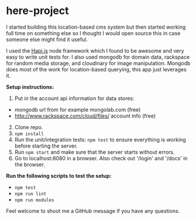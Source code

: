 here-project
============

I started building this location-based cms system but then started working full time on something else so I thought I would open source this
in case someone else might find it useful.

I used the [Hapi.js](http://hapijs.com/) node framework which I found to be awesome and very easy to write unit tests for. I also used mongodb
for domain data, rackspace for random media storage, and cloudinary for image manipulation. Mongodb does most of the work for location-based querying, this app just leverages it.

**Setup instructions:**

1. Put in the account api information for data stores:
* mongodb url from for example mongolab.com (free)
* http://www.rackspace.com/cloud/files/ account info (free)

2. Clone repo.
3. ```npm install```
4. Run the unit/integration tests: `npm test` to ensure everything is working before starting the server.
5. Run ```npm start``` and make sure that the server starts without errors.
6. Go to localhost:8080 in a browser. Also check out '/login' and '/docs' in the browser. 

**Run the following scripts to test the setup:**

* `npm test`
* `npm run lint`
* `npm run modules`

Feel welcome to shoot me a GitHub message if you have any questions.







